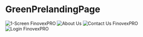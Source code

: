 # GreenPrelandingPage
![1-Screen FinovexPRO](https://github.com/user-attachments/assets/bc70d974-b8ab-4506-979d-f07bc1d59e9c)
![About Us](https://github.com/user-attachments/assets/a0bf9e78-e784-4ecc-bedc-e07e54ece079)
![Contact Us FinovexPRO](https://github.com/user-attachments/assets/8b3cdc27-f698-4c16-9ea9-258b1bf0cff4)
![Login FinovexPRO](https://github.com/user-attachments/assets/5bfe33da-077f-4097-884d-784e008b6279)